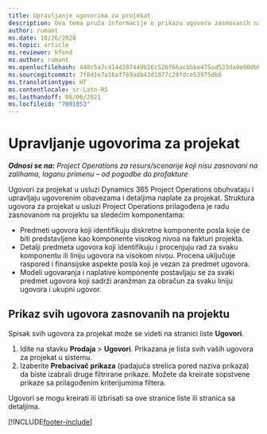 ```yaml
---
title: Upravljanje ugovorima za projekat
description: Ova tema pruža informacije o prikazu ugovora zasnovanih na projektu.
author: rumant
ms.date: 10/26/2020
ms.topic: article
ms.reviewer: kfend
ms.author: rumant
ms.openlocfilehash: 448c5a7c4144387440b26c526f66acbbbe475ad533da9e00db0eb5d5e86be9e8
ms.sourcegitcommit: 7f8d1e7a16af769adb43d1877c28fdce53975db8
ms.translationtype: HT
ms.contentlocale: sr-Latn-RS
ms.lasthandoff: 08/06/2021
ms.locfileid: "7001853"
---
```

# <a name="manage-project-contracts"></a>Upravljanje ugovorima za projekat

_**Odnosi se na:** Project Operations za resurs/scenarije koji nisu zasnovani na zalihama, laganu primenu – od pogodbe do profakture_

Ugovori za projekat u usluzi Dynamics 365 Project Operations obuhvataju i upravljaju ugovorenim obavezama i detaljima naplate za projekat. Struktura ugovora za projekat u usluzi Project Operations prilagođena je radu zasnovanom na projektu sa sledećim komponentama:

- Predmeti ugovora koji identifikuju diskretne komponente posla koje će biti predstavljene kao komponente visokog nivoa na fakturi projekta.
- Detalji predmeta ugovora koji identifikuju i procenjuju rad za svaku komponentu ili liniju ugovora na visokom nivou. Procena uključuje raspored i finansijske aspekte posla koji je vezan za predmet ugovora.
- Modeli ugovaranja i naplative komponente postavljaju se za svaki predmet ugovora koji sadrži aranžman za obračun za svaku liniju ugovora i ukupni ugovor.

## <a name="view-all-project-based-contracts"></a>Prikaz svih ugovora zasnovanih na projektu

Spisak svih ugovora za projekat može se videti na stranici liste **Ugovori**. 

1. Idite na stavku **Prodaja** > **Ugovori**. Prikazana je lista svih vaših ugovora za projekat u sistemu. 
2. Izaberite **Prebacivač prikaza** (padajuća strelica pored naziva prikaza) da biste izabrali druge filtrirane prikaze. Možete da kreirate sopstvene prikaze sa prilagođenim kriterijumima filtera.

Ugovori se mogu kreirati ili izbrisati sa ove stranice liste ili stranica sa detaljima.


[!INCLUDE[footer-include](../../includes/footer-banner.md)]
